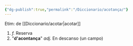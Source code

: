```yaml
---
{"dg-publish":true,"permalink":"/Diccionario/acotança/"}
---
```


Etim: de [[Diccionario/acotar\|acotar]]
1. *f.* Reserva
2. "**d'acontança**" *adj.* En descanso (un campo)